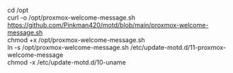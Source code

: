 cd /opt <br>
curl -o /opt/proxmox-welcome-message.sh https://github.com/Pinkman420/motd/blob/main/proxmox-welcome-message.sh <br>
chmod +x /opt/proxmox-welcome-message.sh <br>
ln -s /opt/proxmox-welcome-message.sh /etc/update-motd.d/11-proxmox-welcome-message <br>
chmod -x /etc/update-motd.d/10-uname <br>
